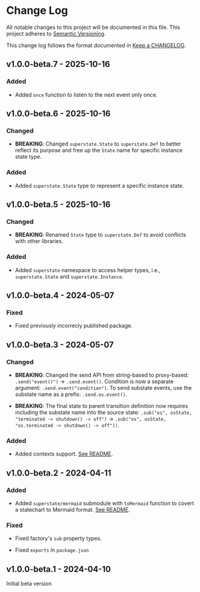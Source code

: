 # Change Log

All notable changes to this project will be documented in this file.
This project adheres to [Semantic Versioning].

This change log follows the format documented in [Keep a CHANGELOG].

[semantic versioning]: http://semver.org/
[keep a changelog]: http://keepachangelog.com/

## v1.0.0-beta.7 - 2025-10-16

### Added

- Added `once` function to listen to the next event only once.

## v1.0.0-beta.6 - 2025-10-16

### Changed

- **BREAKING**: Changed `superstate.State` to `superstate.Def` to better reflect its purpose and free up the `State` name for specific instance state type.

### Added

- Added `superstate.State` type to represent a specific instance state.

## v1.0.0-beta.5 - 2025-10-16

### Changed

- **BREAKING**: Renamed `State` type to `superstate.Def` to avoid conflicts with other libraries.

### Added

- Added `superstate` namespace to access helper types, i.e., `superstate.State` and `superstate.Instance`.

## v1.0.0-beta.4 - 2024-05-07

### Fixed

- Fixed previously incorrecly published package.

## v1.0.0-beta.3 - 2024-05-07

### Changed

- **BREAKING**: Changed the send API from string-based to proxy-based: `.send("event()")` -> `.send.event()`. Condition is now a separate argument: `.send.event("condition")`. To send substate events, use the substate name as a prefix: `.send.os.event()`.

- **BREAKING**: The final state to parent transition definition now requires including the substate name into the source state: `.sub("os", osState, "terminated -> shutdown() -> off")` -> `.sub("os", osState, "os.terminated -> shutdown() -> off"))`.

### Added

- Added contexts support. [See README](https://github.com/kossnocorp/superstate#contexts).

## v1.0.0-beta.2 - 2024-04-11

### Added

- Added `superstate/mermaid` submodule with `toMermaid` function to covert a statechart to Mermaid format. [See README](https://github.com/kossnocorp/superstate#mermaid).

### Fixed

- Fixed factory's `sub` property types.

- Fixed `exports` in `package.json`

## v1.0.0-beta.1 - 2024-04-10

Initial beta version
